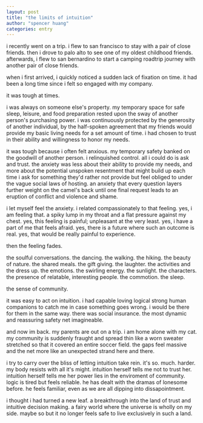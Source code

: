 ```yaml
---
layout: post
title: "the limits of intuition"
author: "spencer huang"
categories: entry
---
```


  i recently went on a trip. i flew to san francisco to stay with a pair of close friends. then i drove to palo alto to see one of my oldest childhood friends. afterwards, i flew to san bernardino to start a camping roadtrip journey with another pair of close friends.  

when i first arrived, i quickly noticed a sudden lack of fixation on time. it had been a long time since i felt so engaged with my company.  

it was tough at times.  

i was always on someone else's property. my temporary space for safe sleep, leisure, and food preparation rested upon the sway of another person's purchasing power. i was continuously protected by the generosity of another individual, by the half-spoken agreement that my friends would provide my basic living needs for a set amount of time. i had chosen to trust in their ability and willingness to honor my needs.   

it was tough because i often felt anxious. my temporary safety banked on the goodwill of another person. i relinquished control. all i could do is ask and trust. the anxiety was less about their ability to provide my needs, and more about the potential unspoken resentment that might build up each time i ask for something they'd rather not provide but feel obliged to under the vague social laws of hosting. an anxiety that every question layers further weight on the camel's back until one final request leads to an eruption of conflict and violence and shame.   

i let myself feel the anxiety. i related compassionately to that feeling. yes, i am feeling that. a spiky lump in my throat and a flat pressure against my chest. yes, this feeling is painful; unpleasant at the very least. yes, i have a part of me that feels afraid. yes, there is a future where such an outcome is real. yes, that would be really painful to experience.  

then the feeling fades.  

the soulful conversations. the dancing. the walking. the hiking. the beauty of nature. the shared meals. the gift giving. the laughter. the activities and the dress up. the emotions. the swirling energy. the sunlight. the characters. the presence of relatable, interesting people. the commotion. the sleep.   

the sense of community.   

it was easy to act on intuition. i had capable loving logical strong human companions to catch me in case something goes wrong. i would be there for them in the same way. there was social insurance. the most dynamic and reassuring safety net imagineable.   

and now im back. my parents are out on a trip. i am home alone with my cat. my community is suddenly fraught and spread thin like a worn sweater stretched so that it covered an entire soccer field. the gaps feel massive and the net more like an unexpected strand here and there.   

i try to carry over the bliss of letting intuition take rein. it's so. much. harder. my body resists with all it's might. intuition herself tells me not to trust her. intuition herself tells me her power lies in the enviroment of community. logic is tired but feels reliable. he has dealt with the dramas of lonesome before. he feels familiar, even as we are all dipping into dissapointment.   

i thought i had turned a new leaf. a breakthrough into the land of trust and intuitive decision making. a fairy world where the universe is wholly on my side. maybe so but it no longer feels safe to live exclusively in such a land.   

